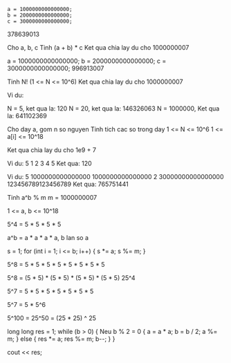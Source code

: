 	a = 1000000000000000;
	b = 2000000000000000;
	c = 3000000000000000;

378639013


Cho a, b, c
Tinh (a + b) * c
Ket qua chia lay du cho 1000000007

a = 1000000000000000;
b = 2000000000000000;
c = 3000000000000000;
996913007



Tinh N! 
(1 <= N <= 10^6)
Ket qua chia lay du cho 1000000007

Vi du:

N = 5, ket qua la: 120
N = 20, ket qua la: 146326063
N = 1000000, Ket qua la: 641102369


Cho day a, gom n so nguyen
Tinh tich cac so trong day
1 <= N <= 10^6
1 <= a[i] <= 10^18

Ket qua chia lay du cho 1e9 + 7

Vi du:
5
1 2 3 4 5
Ket qua: 120

Vi du:
5
1000000000000000 1000000000000000 2 30000000000000000 123456789123456789
Ket qua: 765751441



Tinh a^b % m
m = 1000000007

1 <= a, b <= 10^18


5^4 = 5 * 5 * 5 * 5

a^b = a * a * a * a, b lan so a

s = 1;
for (int i = 1; i <= b; i++) {
	s *= a;
	s %= m;
}


5^8 = 5 * 5 * 5 * 5 * 5 * 5 * 5 * 5

5^8 = (5 * 5) * (5 * 5) * (5 * 5) * (5 * 5)
25^4

5^7 = 5 * 5 * 5 * 5 * 5 * 5 * 5

5^7 = 5 * 5^6

5^100 = 25^50 = (25 * 25) ^ 25

long long res = 1;
while (b > 0) {
	Neu b % 2 = 0 {
		a = a * a;
		b = b / 2;
		a %= m;
	} else {
		res *= a;
		res %= m;
		b--;
	}
}

cout << res;



